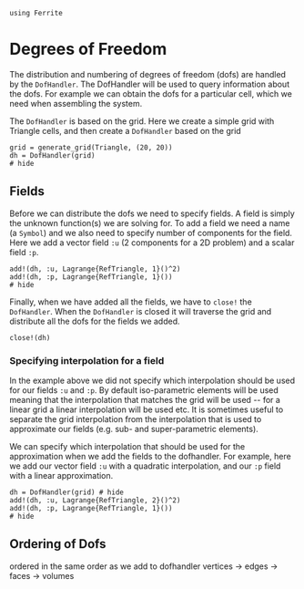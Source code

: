 ```@setup dofs
using Ferrite
```

# Degrees of Freedom

The distribution and numbering of degrees of freedom (dofs) are handled by the `DofHandler`.
The DofHandler will be used to query information about the dofs. For example we can obtain
the dofs for a particular cell, which we need when assembling the system.

The `DofHandler` is based on the grid. Here we create a simple grid
with Triangle cells, and then create a `DofHandler` based on the grid

```@example dofs
grid = generate_grid(Triangle, (20, 20))
dh = DofHandler(grid)
# hide
```

## Fields

Before we can distribute the dofs we need to specify fields. A field is simply the unknown
function(s) we are solving for. To add a field we need a name (a `Symbol`) and we also
need to specify number of components for the field. Here we add a vector field `:u`
(2 components for a 2D problem) and a scalar field `:p`.

```@example dofs
add!(dh, :u, Lagrange{RefTriangle, 1}()^2)
add!(dh, :p, Lagrange{RefTriangle, 1}())
# hide
```

Finally, when we have added all the fields, we have to `close!` the `DofHandler`.
When the `DofHandler` is closed it will traverse the grid and distribute all the
dofs for the fields we added.

```@example dofs
close!(dh)
```

### Specifying interpolation for a field

In the example above we did not specify which interpolation should be used for our fields
`:u` and `:p`. By default iso-parametric elements will be used meaning that the
interpolation that matches the grid will be used -- for a linear grid a linear
interpolation will be used etc. It is sometimes useful to separate the grid interpolation
from the interpolation that is used to approximate our fields
(e.g. sub- and super-parametric elements).

We can specify which interpolation that should be used for the approximation when we add
the fields to the dofhandler. For example, here we add our vector field `:u` with a
quadratic interpolation, and our `:p` field with a linear approximation.

```@example dofs
dh = DofHandler(grid) # hide
add!(dh, :u, Lagrange{RefTriangle, 2}()^2)
add!(dh, :p, Lagrange{RefTriangle, 1}())
# hide
```

## Ordering of Dofs

ordered in the same order as we add to dofhandler
vertices -> edges -> faces -> volumes
